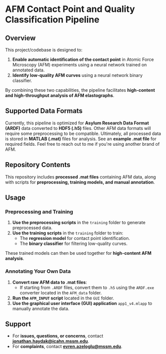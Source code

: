 # AFM Contact Point and Quality Classification Pipeline

## Overview

This project/codebase is designed to:

1. **Enable automatic identification of the contact point** in Atomic Force Microscopy (AFM) experiments using a neural network trained on annotated data.
2. **Identify low-quality AFM curves** using a neural network binary classifier.

By combining these two capabilities, the pipeline facilitates **high-content and high-throughput analysis of AFM elastographs**.

## Supported Data Formats

Currently, this pipeline is optimized for **Asylum Research Data Format (ARDF)** data converted to **HDF5 (.h5)** files. Other AFM data formats will require some preprocessing to be compatible. Ultimately, all processed data is stored in **MATLAB (.mat)** files for analysis. See an **example .mat file** for required fields. Feel free to reach out to me if you're using another brand of AFM.

## Repository Contents

This repository includes **processed .mat files** containing AFM data, along with scripts for **preprocessing, training models, and manual annotation**.

## Usage

### Preprocessing and Training

1. **Use the preprocessing scripts** in the `training` folder to generate preprocessed data.
2. **Use the training scripts** in the `training` folder to train:
   - The **regression model** for contact point identification.
   - The **binary classifier** for filtering low-quality curves.

These trained models can then be used together for **high-content AFM analysis**.

### Annotating Your Own Data

1. **Convert raw AFM data to .mat files**:
   - If starting from `.ARDF` files, convert them to `.h5` using the `ARDF.exe` converter located in the `AFM_data` folder.
2. **Run the `AFM_INPUT` script** located in the `GUI` folder.
3. **Use the graphical user interface (GUI) application** `app1_v4.mlapp` to manually annotate the data.

## Support

- For **issues, questions, or concerns**, contact **[jonathan.haydak@icahn.mssm.edu](mailto:jonathan.haydak@icahn.mssm.edu)**.
- For **complaints**, contact **[evren.azeloglu@mssm.edu](mailto:evren.azeloglu@mssm.edu)**.
